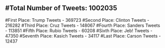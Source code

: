 #Total Number of Tweets: 1002035 
---
#First Place: Trump Tweets - 369723
#Second Place: Clinton Tweets - 216282
#Third Place: Cruz Tweets - 148067
#Fourth Place: Sanders Tweets - 113851
#Fifth Place: Rubio Tweets - 60208
#Sixth Place: Jeb! Tweets - 47350
#Seventh Place: Kasich Tweets - 34117
#Last Place: Carson Tweets - 12437
